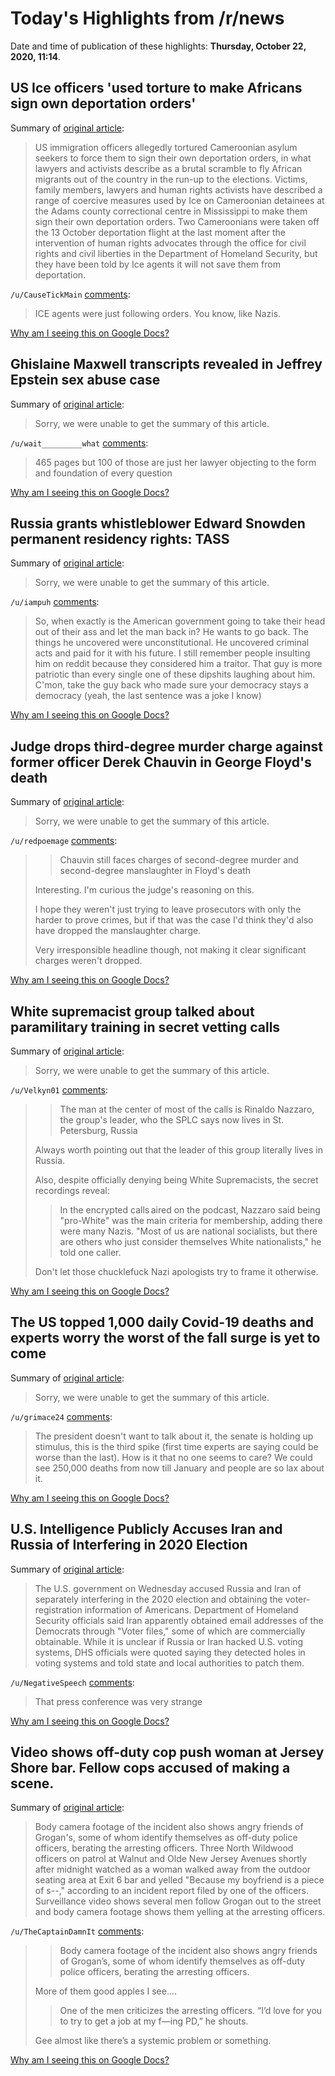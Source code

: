 # Today's Highlights from /r/news

Date and time of publication of these highlights: **Thursday, October 22, 2020, 11:14**.

## US Ice officers 'used torture to make Africans sign own deportation orders'

Summary of [original article](https://www.theguardian.com/us-news/2020/oct/22/us-ice-officers-allegedly-used-torture-to-make-africans-sign-own-deportation-orders):

> US immigration officers allegedly tortured Cameroonian asylum seekers to force them to sign their own deportation orders, in what lawyers and activists describe as a brutal scramble to fly African migrants out of the country in the run-up to the elections. Victims, family members, lawyers and human rights activists have described a range of coercive measures used by Ice on Cameroonian detainees at the Adams county correctional centre in Mississippi to make them sign their own deportation orders. Two Cameroonians were taken off the 13 October deportation flight at the last moment after the intervention of human rights advocates through the office for civil rights and civil liberties in the Department of Homeland Security, but they have been told by Ice agents it will not save them from deportation.

`/u/CauseTickMain` [comments](https://www.reddit.com/r/news/comments/jfx62d/us_ice_officers_used_torture_to_make_africans/):

> ICE agents were just following orders. You know, like Nazis.

[Why am I seeing this on Google Docs?](https://docs.google.com/document/d/1Dc6We63vOXIZsc0op-Bt4abqkYjXzOigalQqFxmvvbM/edit?usp=sharing)

## Ghislaine Maxwell transcripts revealed in Jeffrey Epstein sex abuse case

Summary of [original article](https://globalnews.ca/news/7412928/ghislaine-maxwell-transcript-jeffrey-epstein/):

> Sorry, we were unable to get the summary of this article.

`/u/wait_________what` [comments](https://www.reddit.com/r/news/comments/jg0j7u/ghislaine_maxwell_transcripts_revealed_in_jeffrey/):

> 465 pages but 100 of those are just her lawyer objecting to the form and foundation of every question

[Why am I seeing this on Google Docs?](https://docs.google.com/document/d/1Dc6We63vOXIZsc0op-Bt4abqkYjXzOigalQqFxmvvbM/edit?usp=sharing)

## Russia grants whistleblower Edward Snowden permanent residency rights: TASS

Summary of [original article](https://www.reuters.com/article/us-usa-security-snowden-russia/russia-grants-whistleblower-edward-snowden-permanent-residency-rights-tass-idUSKBN2771Q0?il=0):

> Sorry, we were unable to get the summary of this article.

`/u/iampuh` [comments](https://www.reddit.com/r/news/comments/jfyeq5/russia_grants_whistleblower_edward_snowden/):

> So, when exactly is the American government going to take their head out of their ass and let the man back in? He wants to go back. The things he uncovered were unconstitutional. He uncovered criminal acts and paid for it with his future. I still remember people insulting him on reddit because they considered him a traitor. That guy is more patriotic than every single one of these dipshits laughing about him. C'mon, take the guy back who made sure your democracy stays a democracy (yeah, the last sentence was a joke I know)

[Why am I seeing this on Google Docs?](https://docs.google.com/document/d/1Dc6We63vOXIZsc0op-Bt4abqkYjXzOigalQqFxmvvbM/edit?usp=sharing)

## Judge drops third-degree murder charge against former officer Derek Chauvin in George Floyd's death

Summary of [original article](https://www.cnn.com/2020/10/22/us/derek-chauvin-george-floyd-charge-dropped/index.html):

> Sorry, we were unable to get the summary of this article.

`/u/redpoemage` [comments](https://www.reddit.com/r/news/comments/jg0jnq/judge_drops_thirddegree_murder_charge_against/):

> >Chauvin still faces charges of second-degree murder and second-degree manslaughter in Floyd's death
> 
> Interesting. I'm curious the judge's reasoning on this.
> 
> I hope they weren't just trying to leave prosecutors with only the harder to prove crimes, but if that was the case I'd think they'd also have dropped the manslaughter charge.
> 
> Very irresponsible headline though, not making it clear significant charges weren't dropped.

[Why am I seeing this on Google Docs?](https://docs.google.com/document/d/1Dc6We63vOXIZsc0op-Bt4abqkYjXzOigalQqFxmvvbM/edit?usp=sharing)

## White supremacist group talked about paramilitary training in secret vetting calls

Summary of [original article](https://www.cnn.com/2020/10/22/us/white-supremacist-group-secret-recordings/index.html):

> Sorry, we were unable to get the summary of this article.

`/u/Velkyn01` [comments](https://www.reddit.com/r/news/comments/jg07xo/white_supremacist_group_talked_about_paramilitary/):

> >The man at the center of most of the calls is Rinaldo Nazzaro, the group's leader, who the SPLC says now lives in St. Petersburg, Russia
> 
> Always worth pointing out that the leader of this group literally lives in Russia.
> 
> Also, despite officially denying being White Supremacists, the secret recordings reveal: 
> 
> >In the encrypted calls aired on the podcast, Nazzaro said being "pro-White" was the main criteria for membership, adding there were many Nazis. "Most of us are national socialists, but there are others who just consider themselves White nationalists," he told one caller.
> 
> Don't let those chucklefuck Nazi apologists try to frame it otherwise.

[Why am I seeing this on Google Docs?](https://docs.google.com/document/d/1Dc6We63vOXIZsc0op-Bt4abqkYjXzOigalQqFxmvvbM/edit?usp=sharing)

## The US topped 1,000 daily Covid-19 deaths and experts worry the worst of the fall surge is yet to come

Summary of [original article](https://www.cnn.com/2020/10/22/health/us-coronavirus-thursday/index.html):

> Sorry, we were unable to get the summary of this article.

`/u/grimace24` [comments](https://www.reddit.com/r/news/comments/jfxlnc/the_us_topped_1000_daily_covid19_deaths_and/):

> The president doesn't want to talk about it, the senate is holding up stimulus, this is the third spike (first time experts are saying could be worse than the last). How is it that no one seems to care? We could see 250,000 deaths from now till January and people are so lax about it.

[Why am I seeing this on Google Docs?](https://docs.google.com/document/d/1Dc6We63vOXIZsc0op-Bt4abqkYjXzOigalQqFxmvvbM/edit?usp=sharing)

## U.S. Intelligence Publicly Accuses Iran and Russia of Interfering in 2020 Election

Summary of [original article](https://nymag.com/intelligencer/2020/10/u-s-intel-accuses-iran-and-russia-of-election-interference.html?):

> The U.S. government on Wednesday accused Russia and Iran of separately interfering in the 2020 election and obtaining the voter-registration information of Americans. Department of Homeland Security officials said Iran apparently obtained email addresses of the Democrats through "Voter files," some of which are commercially obtainable. While it is unclear if Russia or Iran hacked U.S. voting systems, DHS officials were quoted saying they detected holes in voting systems and told state and local authorities to patch them.

`/u/NegativeSpeech` [comments](https://www.reddit.com/r/news/comments/jfoig7/us_intelligence_publicly_accuses_iran_and_russia/):

> That press conference was very strange

[Why am I seeing this on Google Docs?](https://docs.google.com/document/d/1Dc6We63vOXIZsc0op-Bt4abqkYjXzOigalQqFxmvvbM/edit?usp=sharing)

## Video shows off-duty cop push woman at Jersey Shore bar. Fellow cops accused of making a scene.

Summary of [original article](https://www.nj.com/cape-may-county/2020/10/video-shows-off-duty-cop-push-woman-at-jersey-shore-bar-fellow-cops-accused-of-making-a-scene.html):

> Body camera footage of the incident also shows angry friends of Grogan's, some of whom identify themselves as off-duty police officers, berating the arresting officers. Three North Wildwood officers on patrol at Walnut and Olde New Jersey Avenues shortly after midnight watched as a woman walked away from the outdoor seating area at Exit 6 bar and yelled "Because my boyfriend is a piece of s--," according to an incident report filed by one of the officers. Surveillance video shows several men follow Grogan out to the street and body camera footage shows them yelling at the arresting officers.

`/u/TheCaptainDamnIt` [comments](https://www.reddit.com/r/news/comments/jfz4p8/video_shows_offduty_cop_push_woman_at_jersey/):

> >Body camera footage of the incident also shows angry friends of Grogan’s, some of whom identify themselves as off-duty police officers, berating the arresting officers.
> 
> More of them good apples I see....
> 
> >One of the men criticizes the arresting officers. “I’d love for you to try to get a job at my f—ing PD,” he shouts.
> 
> Gee almost like there’s a systemic problem or something.

[Why am I seeing this on Google Docs?](https://docs.google.com/document/d/1Dc6We63vOXIZsc0op-Bt4abqkYjXzOigalQqFxmvvbM/edit?usp=sharing)

